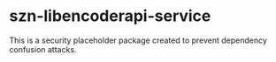 # szn-libencoderapi-service

This is a security placeholder package created to prevent dependency confusion attacks.